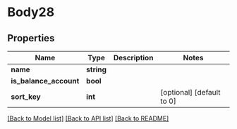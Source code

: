 # Body28

## Properties
Name | Type | Description | Notes
------------ | ------------- | ------------- | -------------
**name** | **string** |  | 
**is_balance_account** | **bool** |  | 
**sort_key** | **int** |  | [optional] [default to 0]

[[Back to Model list]](../../README.md#documentation-for-models) [[Back to API list]](../../README.md#documentation-for-api-endpoints) [[Back to README]](../../README.md)

